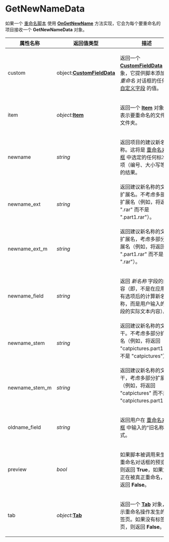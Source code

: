 # GetNewNameData

如果一个 [重命名脚本](/Manual/scripting/rename_scripts/README.zh.md) 使用 **[OnGetNewName](../scripting_events/ongetnewname.zh.md)** 方法实现，它会为每个要重命名的项目接收一个 **GetNewNameData** 对象。

<table>
<thead><tr><th>
属性名称</th><th>
返回值类型</th><th>
描述
</th></tr></thead><tbody><tr><td>
custom</td><td>

object:**[CustomFieldData](customfielddata.zh.md)**</td><td>

返回一个 **[CustomFieldData](customfielddata.zh.md)** 对象，它提供脚本添加到 *重命名* 对话框的任何 [自定义字段](/Manual/scripting/rename_scripts/custom_fields_in_the_rename_dialog.zh.md) 的值。
</td></tr><tr><td>
item</td><td>

*object:***[Item](item.zh.md)**</td><td>

返回一个 **[Item](item.zh.md)** 对象，表示要重命名的文件或文件夹。
</td></tr><tr><td>
newname</td><td>

*string*</td><td>

返回项目的建议新名称。这将是 [重命名对话框](/Manual/file_operations/renaming_files/advanced_rename/README.zh.md) 中选定的任何标准选项（编号、大小写等）的结果。
</td></tr><tr><td>
newname_ext</td><td>

*string*</td><td>
返回建议新名称的文件扩展名。不考虑多部分扩展名（例如，将返回 ".rar" 而不是 ".part1.rar"）。
</td></tr><tr><td>
newname_ext_m</td><td>

*string*</td><td>
返回建议新名称的文件扩展名，考虑多部分扩展名（例如，将返回 ".part1.rar" 而不是 ".rar"）。
</td></tr><tr><td>
newname_field</td><td>

*string*</td><td>

返回 *新名称* 字段的内容（即，不是在应用所有选项后的计算新名称，而是用户输入的字段的实际文本内容）。
</td></tr><tr><td>
newname_stem</td><td>

*string*</td><td>
返回建议新名称的文件干。不考虑多部分扩展名（例如，将返回 "catpictures.part1" 而不是 "catpictures"）。
</td></tr><tr><td>
newname_stem_m</td><td>

*string*</td><td>
返回建议新名称的文件干，考虑多部分扩展名（例如，将返回 "catpictures" 而不是 "catpictures.part1"）。
</td></tr><tr><td>
oldname_field</td><td>

*string*</td><td>

返回用户在 [重命名对话框](/Manual/file_operations/renaming_files/advanced_rename/README.zh.md) 中输入的“旧名称”模式。
</td></tr><tr><td>
preview</td><td>

*bool*</td><td>

如果脚本被调用来生成重命名对话框的预览，则返回 **True**，如果文件正在被真正重命名，则返回 **False**。
</td></tr><tr><td>
tab</td><td>

*object:***[Tab](tab.zh.md)**</td><td>

返回一个 **[Tab](tab.zh.md)** 对象，表示重命名操作发生的标签页。如果没有标签页，则返回 **False**。
</td></tr></tbody>
</table>